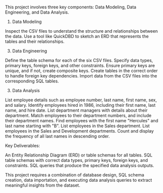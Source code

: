 This project involves three key components: Data Modeling, Data Engineering, and Data Analysis.

1. Data Modeling

Inspect the CSV files to understand the structure and relationships between the data.
Use a tool like QuickDBD to sketch an ERD that represents the tables and their relationships.

3. Data Engineering

Define the table schema for each of the six CSV files.
Specify data types, primary keys, foreign keys, and other constraints.
Ensure primary keys are unique, and if not, create composite keys.
Create tables in the correct order to handle foreign key dependencies.
Import data from the CSV files into the corresponding SQL tables.

3. Data Analysis

List employee details such as employee number, last name, first name, sex, and salary.
Identify employees hired in 1986, including their first name, last name, and hire date.
List department managers with details about their department.
Match employees to their department numbers, and include their department names.
Find employees with the first name "Hercules" and last name starting with "B".
List employees in the Sales department.
List employees in the Sales and Development departments.
Count and display the frequency of all last names in descending order.

Key Deliverables:

An Entity Relationship Diagram (ERD) or table schemas for all tables.
SQL table schemas with correct data types, primary keys, foreign keys, and constraints.
SQL queries that produce the specified data analysis outputs.

This project requires a combination of database design, SQL schema creation, data importation, and executing data analysis queries to extract meaningful insights from the dataset.

